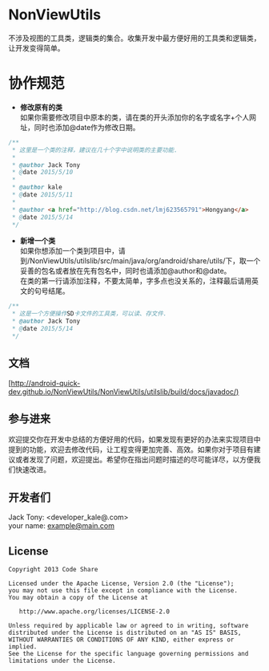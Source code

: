 # NonViewUtils
不涉及视图的工具类，逻辑类的集合。收集开发中最方便好用的工具类和逻辑类，让开发变得简单。  

# 协作规范  
- **修改原有的类**    
如果你需要修改项目中原本的类，请在类的开头添加你的名字或名字+个人网址，同时也添加@date作为修改日期。  
```java
/**
 * 这里是一个类的注释，建议在几十个字中说明类的主要功能.
 * 
 * @author Jack Tony
 * @date 2015/5/10
 * 
 * @author kale
 * @date 2015/5/11
 * 
 * @author <a href="http://blog.csdn.net/lmj623565791">Hongyang</a>
 * @date 2015/5/14
 */
```
-  **新增一个类**   
如果你想添加一个类到项目中，请到/NonViewUtils/utilslib/src/main/java/org/android/share/utils/下，取一个妥善的包名或者放在先有包名中，同时也请添加@author和@date。  
在类的第一行请添加注释，不要太简单，字多点也没关系的，注释最后请用英文的句号结尾。    
```java
/**
 * 这是一个方便操作SD卡文件的工具类，可以读、存文件.
 * @author Jack Tony
 * @date 2015/5/14
 */
```
## 文档  
[[http://android-quick-dev.github.io/NonViewUtils/NonViewUtils/utilslib/build/docs/javadoc/)]([http://android-quick-dev.github.io/NonViewUtils/javadoc/](http://android-quick-dev.github.io/NonViewUtils/javadoc/) "开发文档")

## 参与进来
欢迎提交你在开发中总结的方便好用的代码，如果发现有更好的办法来实现项目中提到的功能，欢迎去修改代码，让工程变得更加完善、高效。如果你对于项目有建议或者发现了问题，欢迎提出。希望你在指出问题时描述的尽可能详尽，以方便我们快速改进。

## 开发者们

Jack Tony: <developer_kale@.com>  
your name: <example@main.com>

## License

    Copyright 2013 Code Share

    Licensed under the Apache License, Version 2.0 (the "License");
    you may not use this file except in compliance with the License.
    You may obtain a copy of the License at

       http://www.apache.org/licenses/LICENSE-2.0

    Unless required by applicable law or agreed to in writing, software
    distributed under the License is distributed on an "AS IS" BASIS,
    WITHOUT WARRANTIES OR CONDITIONS OF ANY KIND, either express or implied.
    See the License for the specific language governing permissions and
    limitations under the License.




